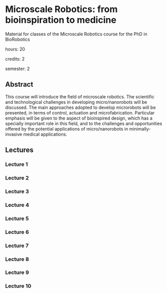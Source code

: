 # Microscale Robotics: from bioinspiration to medicine

Material for classes of the Microscale Robotics course for the PhD in BioRobotics

hours: 20

credits: 2

semester: 2

## Abstract

<!-- This course will introduce the students to the field of micro/nanorobotics, highlighting the main scientific and technological challenges in developing microscale robots. State-of-the-art actuation and control strategies will be discussed, and most relevant micro/nano-fabrication techniques will be presented. Particular emphasis will be given to the aspect of bioinspired design, which has a specially important role in this field, and to the challenges and opportunities offered by the potential applications of micro/nanorobots in minimally-invasive medical applications. -->

This course will introduce the field of microscale robotics. The scientific and technological challenges in developing micro/nanorobots will be discussed. The main approaches adopted to develop microrobots will be presented, in terms of control, actuation and microfabrication. Particular emphasis will be given to the aspect of bioinspired design, which has a specially important role in this field, and to the challenges and opportunities offered by the potential applications of micro/nanorobots in minimally-invasive medical applications.

## Lectures

### Lecture 1

### Lecture 2

### Lecture 3

### Lecture 4

### Lecture 5

### Lecture 6

### Lecture 7

### Lecture 8

### Lecture 9

### Lecture 10
